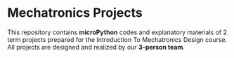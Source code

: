 # Mechatronics Projects
This repository contains **microPython** codes and explanatory materials of 2 term projects prepared for the Introduction To Mechatronics Design course. All projects are designed and realized by our **3-person team**.
